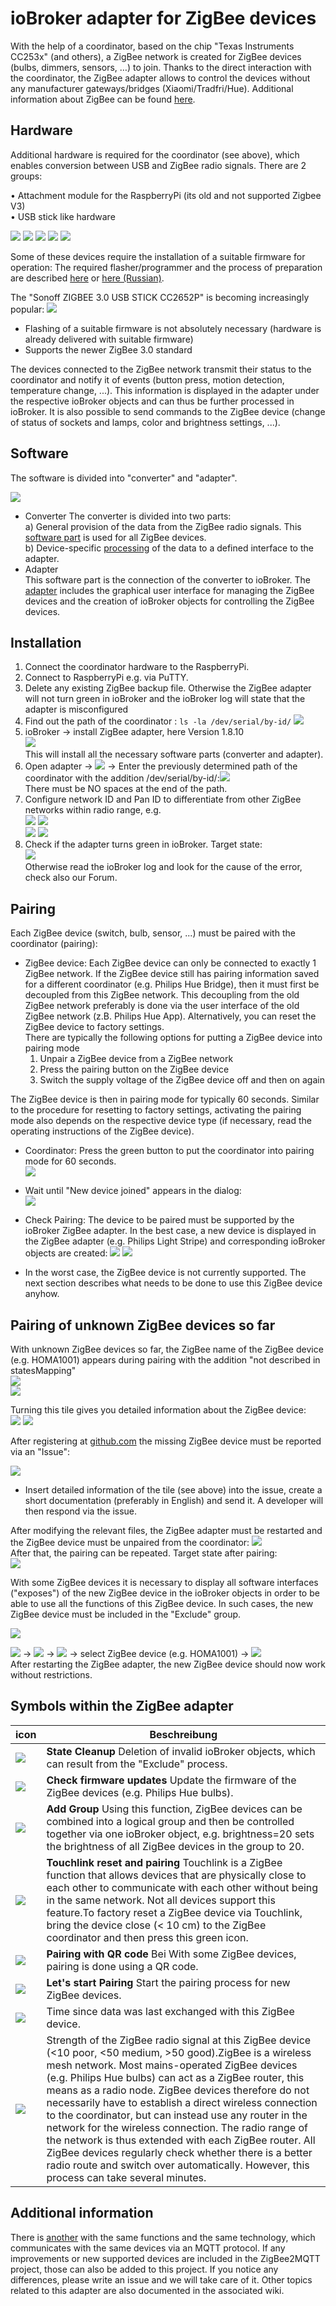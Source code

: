 # ioBroker adapter for ZigBee devices
With the help of a coordinator, based on the chip "Texas Instruments CC253x" (and others), a ZigBee network is created for ZigBee devices (bulbs, dimmers, sensors, …) to join. Thanks to the direct interaction with the coordinator, the ZigBee adapter allows to control the devices without any manufacturer gateways/bridges (Xiaomi/Tradfri/Hue). Additional information about ZigBee can be found [here](https://github.com/Koenkk/zigbee2mqtt/wiki/ZigBee-network).

## Hardware
Additional hardware is required for the coordinator (see above), which enables conversion between USB and ZigBee radio signals. There are 2 groups:

•	Attachment module for the RaspberryPi (its old and not supported Zigbee V3)<br>
•	USB stick like hardware

![](../de/img/CC2531.png)
![](../de/img/sku_429478_2.png)
![](../de/img/cc26x2r.PNG)
![](../de/img/CC2591.png)
![](../de/img/sonoff.png)


Some of these devices require the installation of a suitable firmware for operation:
The required flasher/programmer and the process of preparation are described [here](https://github.com/Koenkk/zigbee2mqtt/wiki/Getting-started) or [here (Russian)](https://github.com/kirovilya/ioBroker.zigbee/wiki/%D0%9F%D1%80%D0%BE%D1%88%D0%B8%D0%B2%D0%BA%D0%B0). 

The "Sonoff ZIGBEE 3.0 USB STICK CC2652P" is becoming increasingly popular:
![](../de/img/sonoff.png)

   - Flashing of a suitable firmware is not absolutely necessary (hardware is already delivered with suitable firmware) 
   - Supports the newer ZigBee 3.0 standard

The devices connected to the ZigBee network transmit their status to the coordinator and notify it of events (button press, motion detection, temperature change, ...). This information is displayed in the adapter under the respective ioBroker objects and can thus be further processed in ioBroker. It is also possible to send commands to the ZigBee device (change of status of sockets and lamps, color and brightness settings, ...).


## Software

The software is divided into "converter" and "adapter".

![](img/software1.jpg)

   - Converter
    The converter is divided into two parts: <br>
      a) General provision of the data from the ZigBee radio signals. This [software part](https://github.com/Koenkk/zigbee-herdsman) is used for all ZigBee devices. <br>
      b) Device-specific [processing](https://github.com/Koenkk/zigbee-herdsman-converters) of the data to a defined interface to the adapter.
   - Adapter<br>
      This software part is the connection of the converter to ioBroker. The [adapter](https://github.com/ioBroker/ioBroker.zigbee) includes the graphical user interface for managing the ZigBee devices and the creation of ioBroker objects for controlling the ZigBee devices.

    
## Installation
1.	Connect the coordinator hardware to the RaspberryPi.<br>
2.	Connect to RaspberryPi e.g. via PuTTY.<br>
3.	Delete any existing ZigBee backup file. Otherwise the ZigBee adapter will not turn green in ioBroker and the ioBroker log will state that the adapter is misconfigured <br>
4.	Find out the path of the coordinator :
`ls -la /dev/serial/by-id/`
![](../de/img/Bild2.png)
5.	ioBroker -> install ZigBee adapter, here Version 1.8.10 <br> ![](../de/img/Bild3.png)  <br> This will install all the necessary software parts (converter and adapter).
6.	Open adapter -> ![](img/Bild4.png) -> Enter the previously determined path of the coordinator with the addition /dev/serial/by-id/:![](../de/img/Bild5.jpg) <br> There must be NO spaces at the end of the path.
7.	Configure network ID and Pan ID to differentiate from other ZigBee networks within radio range, e.g. <br>
   ![](../de/img/Bild6.png) ![](../de/img/Bild7.png) <br> ![](../de/img/Bild8.png) ![](img/Bild9.png)
8.	Check if the adapter turns green in ioBroker. Target state: <br> ![](../de/img/Bild10.png) <br> Otherwise read the ioBroker log and look for the cause of the error, check also our Forum.

## Pairing
Each ZigBee device (switch, bulb, sensor, ...) must be paired with the coordinator (pairing):  <br>

   - ZigBee device:
    Each ZigBee device can only be connected to exactly 1 ZigBee network. If the ZigBee device still has pairing information saved for a different coordinator (e.g. Philips Hue Bridge), then it must first be decoupled from this ZigBee network. This decoupling from the old ZigBee network preferably is done via the user interface of the old ZigBee network (z.B. Philips Hue App). Alternatively, you can reset the ZigBee device to factory settings.  <br>
There are typically the following options for putting a ZigBee device into pairing mode <br>    
        1.	Unpair a ZigBee device from a ZigBee network
        2.	Press the pairing button on the ZigBee device  
        3.	Switch the supply voltage of the ZigBee device off and then on again

      
The ZigBee device is then in pairing mode for typically 60 seconds. Similar to the procedure for resetting to factory settings, activating the pairing mode also depends on the respective device type (if necessary, read the operating instructions of the ZigBee device).

   - Coordinator:
Press the green button to put the coordinator into pairing mode for 60 seconds. <br>
![](../de/img/Bild12.png)

   - Wait until "New device joined" appears in the dialog:  <br>
![](img/Bild13.png)

   - Check Pairing:
The device to be paired must be supported by the ioBroker ZigBee adapter. In the best case, a new device is displayed in the ZigBee adapter (e.g. Philips Light Stripe) and corresponding ioBroker objects are created:
![](../de/img/Bild14.png) ![](../de/img/Bild15.png)

   - In the worst case, the ZigBee device is not currently supported. The next section describes what needs to be done to use this ZigBee device anyhow.

## Pairing of unknown ZigBee devices so far

With unknown ZigBee devices so far, the ZigBee name of the ZigBee device (e.g. HOMA1001) appears during pairing with the addition "not described in statesMapping" <br>
![](../de/img/Bild28.png) <br>
![](../de/img/Bild16.png) <br>

Turning this tile gives you detailed information about the ZigBee device: <br>
![](../de/img/Bild17.png) ![](img/Bild18.png) <br>

After registering at [github.com](https://github.com/ioBroker/ioBroker.zigbee/issues) the missing ZigBee device must be reported via an "Issue":

![](../de/img/Bild19.png) <br>

   - Insert detailed information of the tile (see above) into the issue, create a short documentation (preferably in English) and send it. A developer will then respond via the issue.

After modifying the relevant files, the ZigBee adapter must be restarted and the ZigBee device must be unpaired from the coordinator:
![](../de/img/Bild20.png) <br>
After that, the pairing can be repeated. Target state after pairing: <br>
![](../de/img/Bild21.png) <br>

With some ZigBee devices it is necessary to display all software interfaces ("exposes") of the new ZigBee device in the ioBroker objects in order to be able to use all the functions of this ZigBee device. In such cases, the new ZigBee device must be included in the "Exclude" group. 

![](../de/img/Bild22.png) <br>

![](img/Bild23.png) -> ![](../de/img/Bild24.png) -> ![](img/Bild25.png) -> select ZigBee device (e.g. HOMA1001)  -> ![](img/Bild26.png)    <br>
After restarting the ZigBee adapter, the new ZigBee device should now work without restrictions.



## Symbols within the ZigBee adapter
    
| icon  | Beschreibung |
| ------------- | ------------- |
| ![](../de/img/Bild30.png)  | **State Cleanup** Deletion of invalid ioBroker objects, which can result from the "Exclude" process. |
| ![](../de/img/Bild31.png)  | **Check firmware updates** Update the firmware of the ZigBee devices (e.g. Philips Hue bulbs).  |
| ![](../de/img/Bild32.png)  | **Add Group** Using this function, ZigBee devices can be combined into a logical group and then be controlled together via one ioBroker object, e.g. brightness=20 sets the brightness of all ZigBee devices in the group to 20. |
| ![](../de/img/Bild33.png)  | **Touchlink reset and pairing** Touchlink is a ZigBee function that allows devices that are physically close to each other to communicate with each other without being in the same network. Not all devices support this feature.To factory reset a ZigBee device via Touchlink, bring the device close (< 10 cm) to the ZigBee coordinator and then press this green icon. |
| ![](../de/img/Bild34.png)  | **Pairing with QR code** Bei With some ZigBee devices, pairing is done using a QR code. |
| ![](../de/img/Bild35.png)  | **Let's start Pairing**  Start the pairing process for new ZigBee devices. |
| ![](../de/img/Bild36.png)  | Time since data was last exchanged with this ZigBee device.  |
| ![](../de/img/Bild37.png)  | Strength of the ZigBee radio signal at this ZigBee device (<10 poor, <50 medium, >50 good).ZigBee is a wireless mesh network. Most mains-operated ZigBee devices (e.g. Philips Hue bulbs) can act as a ZigBee router, this means as a radio node. ZigBee devices therefore do not necessarily have to establish a direct wireless connection to the coordinator, but can instead use any router in the network for the wireless connection. The radio range of the network is thus extended with each ZigBee router. All ZigBee devices regularly check whether there is a better radio route and switch over automatically. However, this process can take several minutes.|

## Additional information
There is [another](https://www.zigbee2mqtt.io/) with the same functions and the same technology, which communicates with the same devices via an MQTT protocol. If any improvements or new supported devices are included in the ZigBee2MQTT project, those can also be added to this project. If you notice any differences, please write an issue and we will take care of it.
Other topics related to this adapter are also documented in the associated wiki.



